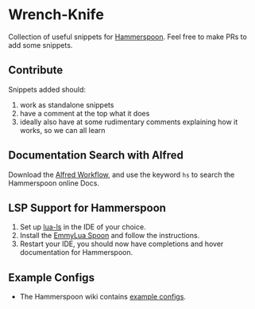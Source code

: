 # Wrench-Knife
Collection of useful snippets for [Hammerspoon](http://www.hammerspoon.org/). Feel free to make PRs to add some snippets. 

## Contribute
Snippets added should:
1. work as standalone snippets
2. have a comment at the top what it does
3. ideally also have at some rudimentary comments explaining how it works, so we can all learn

## Documentation Search with Alfred
Download the [Alfred Workflow](https://github.com/chrisgrieser/wrench-knife/blob/main/Hammerspoon%20Docs%20Search.alfredworkflow), and use the keyword `hs` to search the Hammerspoon online Docs.

## LSP Support for Hammerspoon
1. Set up [lua-ls](https://github.com/LuaLS/lua-language-server) in the IDE of your choice.
2. Install the [EmmyLua Spoon](https://www.hammerspoon.org/Spoons/EmmyLua.html) and follow the instructions.
3. Restart your IDE, you should now have completions and hover documentation for Hammerspoon.

## Example Configs
- The Hammerspoon wiki contains [example configs](https://github.com/Hammerspoon/hammerspoon/wiki/Sample-Configurations).
